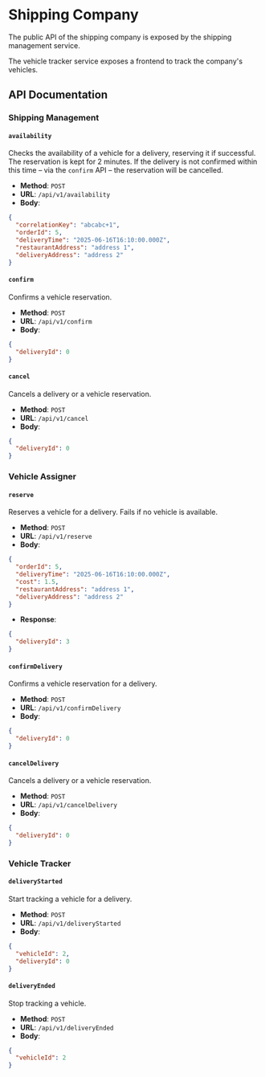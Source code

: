 # Shipping Company

The public API of the shipping company is exposed by the shipping management service.

The vehicle tracker service exposes a frontend to track the company's vehicles.

## API Documentation

### Shipping Management

#### `availability`
Checks the availability of a vehicle for a delivery, reserving it if successful.
The reservation is kept for 2 minutes. If the delivery is not confirmed within this time &ndash; via
the `confirm` API &ndash; the reservation will be cancelled.
- **Method**: `POST`
- **URL**: `/api/v1/availability`
- **Body**:
```json
{
  "correlationKey": "abcabc+1",
  "orderId": 5,
  "deliveryTime": "2025-06-16T16:10:00.000Z",
  "restaurantAddress": "address 1",
  "deliveryAddress": "address 2"
}
```

#### `confirm`
Confirms a vehicle reservation.
- **Method**: `POST`
- **URL**: `/api/v1/confirm`
- **Body**:
```json
{
  "deliveryId": 0
}
```

#### `cancel`
Cancels a delivery or a vehicle reservation.
- **Method**: `POST`
- **URL**: `/api/v1/cancel`
- **Body**:
```json
{
  "deliveryId": 0
}
```

### Vehicle Assigner

#### `reserve`
Reserves a vehicle for a delivery. Fails if no vehicle is available.
- **Method**: `POST`
- **URL**: `/api/v1/reserve`
- **Body**:
```json
{
  "orderId": 5,
  "deliveryTime": "2025-06-16T16:10:00.000Z",
  "cost": 1.5,
  "restaurantAddress": "address 1",
  "deliveryAddress": "address 2"
}
```
- **Response**:
```json
{
  "deliveryId": 3
}
```

#### `confirmDelivery`
Confirms a vehicle reservation for a delivery.
- **Method**: `POST`
- **URL**: `/api/v1/confirmDelivery`
- **Body**:
```json
{
  "deliveryId": 0
}
```

#### `cancelDelivery`
Cancels a delivery or a vehicle reservation.
- **Method**: `POST`
- **URL**: `/api/v1/cancelDelivery`
- **Body**:
```json
{
  "deliveryId": 0
}
```

### Vehicle Tracker

#### `deliveryStarted`
Start tracking a vehicle for a delivery.
- **Method**: `POST`
- **URL**: `/api/v1/deliveryStarted`
- **Body**:
```json
{
  "vehicleId": 2,
  "deliveryId": 0
}
```

#### `deliveryEnded`
Stop tracking a vehicle.
- **Method**: `POST`
- **URL**: `/api/v1/deliveryEnded`
- **Body**:
```json
{
  "vehicleId": 2
}
```
